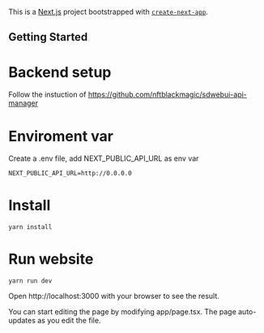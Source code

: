 This is a [Next.js](https://nextjs.org/) project bootstrapped with [`create-next-app`](https://github.com/vercel/next.js/tree/canary/packages/create-next-app).

## Getting Started

# Backend setup

Follow the instuction of https://github.com/nftblackmagic/sdwebui-api-manager

# Enviroment var

Create a .env file, add NEXT_PUBLIC_API_URL as env var

```
NEXT_PUBLIC_API_URL=http://0.0.0.0
```

# Install

```
yarn install
```

# Run website

```
yarn run dev
```

Open http://localhost:3000 with your browser to see the result.

You can start editing the page by modifying app/page.tsx. The page auto-updates as you edit the file.
